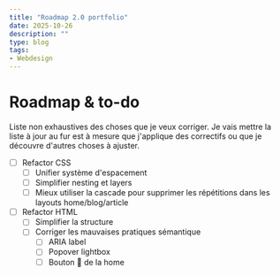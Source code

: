 ```yaml
---
title: "Roadmap 2.0 portfolio"
date: 2025-10-26
description: ""
type: blog
tags:
- Webdesign
---
```



# Roadmap & to-do

Liste non exhaustives des choses que je veux corriger. Je vais mettre la liste à jour au fur est à mesure que j'applique des correctifs ou que je découvre d'autres choses à ajuster.

<span class="no-list">

- [ ] Refactor CSS
    - [ ] Unifier système d'espacement
    - [ ] Simplifier nesting et layers
    - [ ] Mieux utiliser la cascade pour supprimer les répétitions dans les layouts home/blog/article
- [ ] Refactor HTML
    - [ ] Simplifier la structure
    - [ ] Corriger les mauvaises pratiques sémantique 
        - [ ] ARIA label
        - [ ] Popover lightbox
        - [ ] Bouton 👀 de la home

</span>